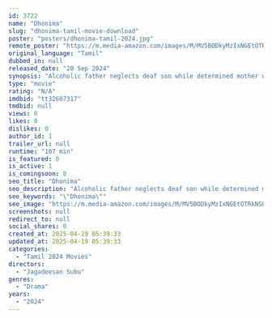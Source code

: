 ```yaml
---
id: 3722
name: "Dhonima"
slug: "dhonima-tamil-movie-download"
poster: "posters/dhonima-tamil-2024.jpg"
remote_poster: "https://m.media-amazon.com/images/M/MV5BODkyMzIxNGEtOTRkNS00ZWNiLTljZDYtOTVhYTA4MWUwMThlXkEyXkFqcGc@._V1_SX300.jpg"
original_language: "Tamil"
dubbed_in: null
released_date: "20 Sep 2024"
synopsis: "Alcoholic father neglects deaf son while determined mother works as housekeeper. She finds abandoned golden retriever, decides to keep it despite costs, hoping for son's surgery."
type: "movie"
rating: "N/A"
imdbid: "tt32607317"
tmdbid: null
views: 0
likes: 0
dislikes: 0
author_id: 1
trailer_url: null
runtime: "107 min"
is_featured: 0
is_active: 1
is_comingsoon: 0
seo_title: "Dhonima"
seo_description: "Alcoholic father neglects deaf son while determined mother works as housekeeper. She finds abandoned golden retriever, decides to keep it despite costs, hoping for son's surgery."
seo_keywords: "\"Dhonima\""
seo_image: "https://m.media-amazon.com/images/M/MV5BODkyMzIxNGEtOTRkNS00ZWNiLTljZDYtOTVhYTA4MWUwMThlXkEyXkFqcGc@._V1_SX300.jpg"
screenshots: null
redirect_to: null
social_shares: 0
created_at: 2025-04-19 05:39:33
updated_at: 2025-04-19 05:39:33
categories:
  - "Tamil 2024 Movies"
directors:
  - "Jagadeesan Subu"
genres:
  - "Drama"
years:
  - "2024"
---
```

